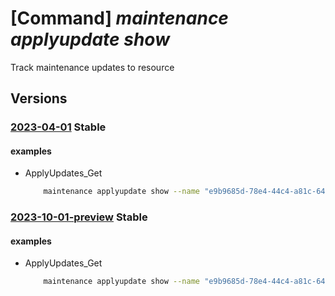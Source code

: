 # [Command] _maintenance applyupdate show_

Track maintenance updates to resource

## Versions

### [2023-04-01](/Resources/mgmt-plane/L3N1YnNjcmlwdGlvbnMve30vcmVzb3VyY2Vncm91cHMve30vcHJvdmlkZXJzL3t9L3t9L3t9L3Byb3ZpZGVycy9taWNyb3NvZnQubWFpbnRlbmFuY2UvYXBwbHl1cGRhdGVzL3t9/2023-04-01.xml) **Stable**

<!-- mgmt-plane /subscriptions/{}/resourcegroups/{}/providers/{}/{}/{}/providers/microsoft.maintenance/applyupdates/{} 2023-04-01 -->

#### examples

- ApplyUpdates_Get
    ```bash
        maintenance applyupdate show --name "e9b9685d-78e4-44c4-a81c-64a14f9b87b6" --provider-name "Microsoft.Compute" --resource-group "examplerg" --resource-name "smdtest1" --resource-type "virtualMachineScaleSets"
    ```

### [2023-10-01-preview](/Resources/mgmt-plane/L3N1YnNjcmlwdGlvbnMve30vcmVzb3VyY2Vncm91cHMve30vcHJvdmlkZXJzL3t9L3t9L3t9L3Byb3ZpZGVycy9taWNyb3NvZnQubWFpbnRlbmFuY2UvYXBwbHl1cGRhdGVzL3t9/2023-10-01-preview.xml) **Stable**

<!-- mgmt-plane /subscriptions/{}/resourcegroups/{}/providers/{}/{}/{}/providers/microsoft.maintenance/applyupdates/{} 2023-10-01-preview -->

#### examples

- ApplyUpdates_Get
    ```bash
        maintenance applyupdate show --name "e9b9685d-78e4-44c4-a81c-64a14f9b87b6" --provider-name "Microsoft.Compute" --resource-group "examplerg" --resource-name "smdtest1" --resource-type "virtualMachineScaleSets"
    ```
